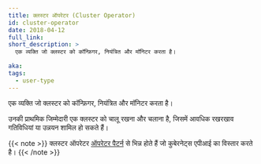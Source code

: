 ```yaml
---
title: क्लस्टर ऑपरेटर (Cluster Operator)
id: cluster-operator
date: 2018-04-12
full_link:
short_description: >
  एक व्यक्ति जो क्लस्टर को कॉन्फ़िगर, नियंत्रित और मॉनिटर करता है।

aka:
tags:
  - user-type
---
```


एक व्यक्ति जो क्लस्टर को कॉन्फ़िगर, नियंत्रित और मॉनिटर करता है।

<!--more-->

उनकी प्राथमिक जिम्मेदारी एक क्लस्टर को चालू रखना और चलाना है, जिसमें आवधिक रखरखाव गतिविधियां या उन्नयन शामिल हो सकते हैं।<br>

{{< note >}}
क्लस्टर ऑपरेटर [ऑपरेटर पैटर्न](https://www.openshift.com/learn/topics/operators) से भिन्न होते हैं जो कुबेरनेट्स एपीआई का विस्तार करते है।
{{< /note >}}
